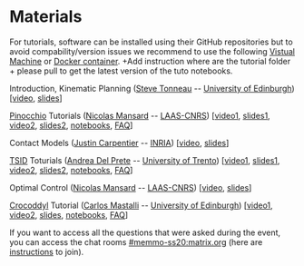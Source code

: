 # Materials

For tutorials, software can be installed using their GitHub repositories but to avoid compability/version issues we recommend to use the following [Vistual Machine]() or [Docker container](). +Add instruction where are the tutorial folder + please pull to get the latest version of the tuto notebooks. 

Introduction, Kinematic Planning ([Steve Tonneau](http://stevetonneau.fr/) -- [University of Edinburgh](http://www.ed.ac.uk/informatics))
 [[video](), [slides]()]

[Pinocchio](https://github.com/stack-of-tasks/pinocchio) Tutorials ([Nicolas Mansard](https://gepettoweb.laas.fr/index.php/Members/NicolasMansard) -- [LAAS-CNRS](http://projects.laas.fr/gepetto)) 
[[video1](), [slides1](), [video2](), [slides2](), [notebooks](https://github.com/MeMory-of-MOtion/summer-school/tree/master/tutorials/pinocchio), [FAQ](https://scalar.vector.im/etherpad/p/r.1c0d00e84d66a3f5661a6eb2d9fd92f6)]

Contact Models ([Justin Carpentier](https://jcarpent.github.io/) -- [INRIA](https://www.di.ens.fr/)) [[video](), [slides]()]

[TSID](https://github.com/stack-of-tasks/tsid) Toturials ([Andrea Del Prete](https://andreadelprete.github.io/) -- [University of Trento](https://www.unitn.it/en)) 
[[video1](), [slides1](), [video2](), [slides2](), [notebooks](https://github.com/MeMory-of-MOtion/summer-school/tree/master/tutorials/tsid), [FAQ](https://scalar.vector.im/etherpad/p/r.e49f86965d701e427eaebe5b9e807ece)]

Optimal Control ([Nicolas Mansard](https://gepettoweb.laas.fr/index.php/Members/NicolasMansard) -- [LAAS-CNRS](http://projects.laas.fr/gepetto))
[[video](), [slides]()]

[Crocoddyl](https://github.com/loco-3d/crocoddyl) Tutorial ([Carlos Mastalli](https://cmastalli.github.io/) -- [University of Edinburgh](http://www.ed.ac.uk/informatics))
[[video1](), [video2](), [slides](/summer-school/materials/memmo20ss_slides_crocoddyl.pdf), [notebooks](https://github.com/MeMory-of-MOtion/summer-school/tree/master/tutorials/crocoddyl), [FAQ](https://scalar.vector.im/etherpad/p/r.a4b2eda03c49aa15d2fac53a92980b4b)]


If you want to access all the questions that were asked during the event, you can access the chat rooms [#memmo-ss20:matrix.org](https://matrix.to/#/#memmo-ss20:matrix.org) (here are [instructions](/summer-school/matrix) to join).
